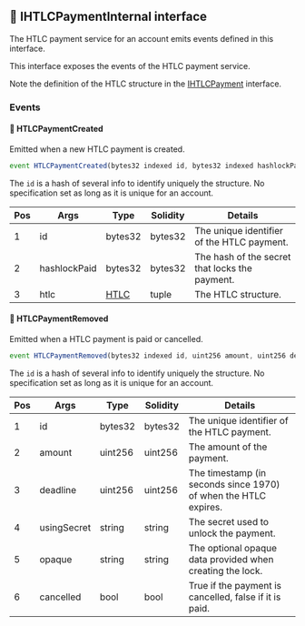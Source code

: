 ## 📜 IHTLCPaymentInternal interface 

The HTLC payment service for an account emits events defined in this interface.

This interface exposes the events of the HTLC payment service. 

Note the definition of the HTLC structure in the [IHTLCPayment](./api-IHTLCPayment) interface.

### Events

#### 📢 __HTLCPaymentCreated__
Emitted when a new HTLC payment is created.

```js
event HTLCPaymentCreated(bytes32 indexed id, bytes32 indexed hashlockPaid, tuple(tuple(address account, bytes11 bic, bytes32 iban) recipient, uint256 amount, uint256 deadline, bytes32 hashlockPaid, bytes32 hashlockCancel, string opaque, uint8 state) htlc)
```
The `id` is a hash of several info to identify uniquely the structure. No specification set as long as it is unique for an account.

| Pos | Args | Type | Solidity | Details |
| --- | --- | --- | --- | --- |
|1 | id | bytes32 | bytes32 | The unique identifier of the HTLC payment. |
|2 | hashlockPaid | bytes32 | bytes32 | The hash of the secret that locks the payment. |
|3 | htlc | [HTLC](./api-t-HTLC.md) | tuple | The HTLC structure. |


#### 📢 __HTLCPaymentRemoved__
Emitted when a HTLC payment is paid or cancelled.

```js
event HTLCPaymentRemoved(bytes32 indexed id, uint256 amount, uint256 deadline, string usingSecret, string opaque, bool cancelled)
```
The `id` is a hash of several info to identify uniquely the structure. No specification set as long as it is unique for an account.

| Pos | Args | Type | Solidity | Details |
| --- | --- | --- | --- | --- |
|1 | id | bytes32 | bytes32 | The unique identifier of the HTLC payment. |
|2 | amount | uint256 | uint256 | The amount of the payment. |
|3 | deadline | uint256 | uint256 | The timestamp (in seconds since 1970) of when the HTLC expires. |
|4 | usingSecret | string | string | The secret used to unlock the payment. |
|5 | opaque | string | string | The optional opaque data provided when creating the lock. |
|6 | cancelled | bool | bool | True if the payment is cancelled, false if it is paid. |


